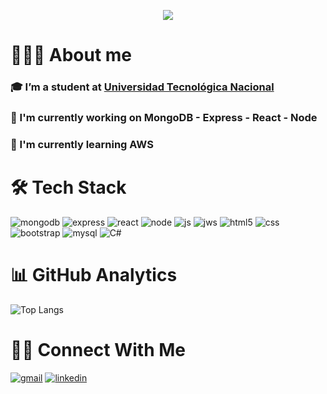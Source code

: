 <p align="center">
  <img src="https://github.com/user-attachments/assets/47f02d5b-de72-44f5-aa5b-d6276b5c706f">
</p>

# 👨🏻‍💻 About me
### 🎓 I’m a student at [Universidad Tecnológica Nacional](https://frt.utn.edu.ar/)
### 🔭 I'm currently working on **MongoDB - Express - React - Node**
### 🌱 I'm currently learning **AWS**

# 🛠 Tech Stack
![mongodb](https://img.shields.io/badge/MongoDB-4EA94B?style=for-the-badge&logo=mongodb&logoColor=white) ![express](https://img.shields.io/badge/Express.js-404D59?style=for-the-badge) ![react](https://img.shields.io/badge/React-20232A?style=for-the-badge&logo=react&logoColor=61DAFB) ![node](https://img.shields.io/badge/Node.js-43853D?style=for-the-badge&logo=node.js&logoColor=white) ![js](https://img.shields.io/badge/JavaScript-F7DF1E?style=for-the-badge&logo=javascript&logoColor=black) ![jws](https://img.shields.io/badge/json%20web%20tokens-323330?style=for-the-badge&logo=json-web-tokens&logoColor=pink) ![html5](https://img.shields.io/badge/HTML5-E34F26?style=for-the-badge&logo=html5&logoColor=white) ![css](https://img.shields.io/badge/CSS-239120?&style=for-the-badge&logo=css3&logoColor=white) ![bootstrap](https://img.shields.io/badge/Bootstrap-563D7C?style=for-the-badge&logo=bootstrap&logoColor=white) ![mysql](https://img.shields.io/badge/MySQL-00000F?style=for-the-badge&logo=mysql&logoColor=white) ![C#](https://img.shields.io/badge/C%23-239120?style=for-the-badge&logo=c-sharp&logoColor=white)

# 📊 GitHub Analytics
![Top Langs](https://github-readme-stats.vercel.app/api/top-langs/?username=MaximoFC&theme=shadow_blue)

# 🤝🏻 Connect With Me
[![gmail](https://img.shields.io/badge/Gmail-D14836?style=for-the-badge&logo=gmail&logoColor=white)](mailto:maximofcallejas@gmail.com) [![linkedin](https://img.shields.io/badge/LinkedIn-0077B5?style=for-the-badge&logo=linkedin&logoColor=white)](https://www.linkedin.com/in/maximofcallejas)
